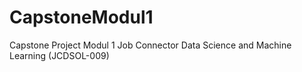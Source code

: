 # CapstoneModul1
Capstone Project Modul 1 Job Connector Data Science and Machine Learning (JCDSOL-009)
